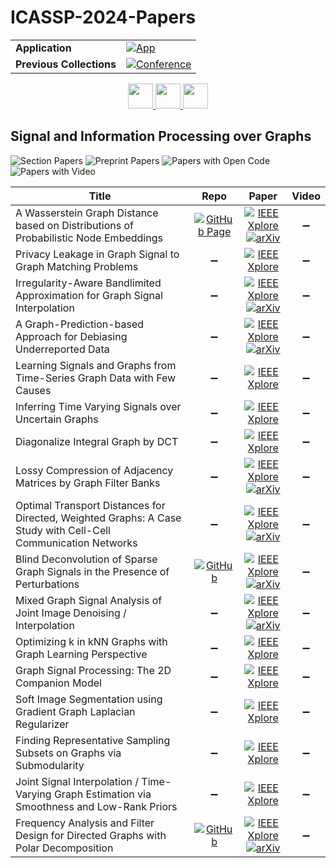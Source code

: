 # ICASSP-2024-Papers

<table>
    <tr>
        <td><strong>Application</strong></td>
        <td>
            <a href="https://huggingface.co/spaces/DmitryRyumin/NewEraAI-Papers" style="float:left;">
                <img src="https://img.shields.io/badge/🤗-NewEraAI--Papers-FFD21F.svg" alt="App" />
            </a>
        </td>
    </tr>
    <tr>
        <td><strong>Previous Collections</strong></td>
        <td>
            <a href="https://github.com/DmitryRyumin/ICASSP-2023-24-Papers/blob/main/README_2023.md">
                <img src="http://img.shields.io/badge/ICASSP-2023-0073AE.svg" alt="Conference">
            </a>
        </td>
    </tr>
</table>

<div align="center">
    <a href="https://github.com/DmitryRyumin/ICASSP-2023-24-Papers/blob/main/sections/2024/main/IFS-L1.md">
        <img src="https://cdn.jsdelivr.net/gh/DmitryRyumin/NewEraAI-Papers@main/images/left.svg" width="40" alt="" />
    </a>
    <a href="https://github.com/DmitryRyumin/ICASSP-2023-24-Papers/">
        <img src="https://cdn.jsdelivr.net/gh/DmitryRyumin/NewEraAI-Papers@main/images/home.svg" width="40" alt="" />
    </a>
    <a href="https://github.com/DmitryRyumin/ICASSP-2023-24-Papers/blob/main/sections/2024/main/SAM-L1.md">
        <img src="https://cdn.jsdelivr.net/gh/DmitryRyumin/NewEraAI-Papers@main/images/right.svg" width="40" alt="" />
    </a>
</div>

## Signal and Information Processing over Graphs

![Section Papers](https://img.shields.io/badge/Section%20Papers-16-42BA16) ![Preprint Papers](https://img.shields.io/badge/Preprint%20Papers-1-b31b1b) ![Papers with Open Code](https://img.shields.io/badge/Papers%20with%20Open%20Code-2-1D7FBF) ![Papers with Video](https://img.shields.io/badge/Papers%20with%20Video-0-FF0000)

| **Title** | **Repo** | **Paper** | **Video** |
|-----------|:--------:|:---------:|:---------:|
| A Wasserstein Graph Distance based on Distributions of Probabilistic Node Embeddings | [![GitHub Page](https://img.shields.io/badge/GitHub-Page-159957.svg)](https://git.rwth-aachen.de/netsci/wasserstein-graph-dist-prob-embeddings/) | [![IEEE Xplore](https://img.shields.io/badge/IEEE-10447922-E4A42C.svg)](https://ieeexplore.ieee.org/document/10447922) <br /> [![arXiv](https://img.shields.io/badge/arXiv-2401.03913-b31b1b.svg)](https://arxiv.org/abs/2401.03913) | :heavy_minus_sign: |
| Privacy Leakage in Graph Signal to Graph Matching Problems | :heavy_minus_sign: | [![IEEE Xplore](https://img.shields.io/badge/IEEE-10447364-E4A42C.svg)](https://ieeexplore.ieee.org/document/10447364) | :heavy_minus_sign: |
| Irregularity-Aware Bandlimited Approximation for Graph Signal Interpolation | :heavy_minus_sign: | [![IEEE Xplore](https://img.shields.io/badge/IEEE-10446478-E4A42C.svg)](https://ieeexplore.ieee.org/document/10446478) <br /> [![arXiv](https://img.shields.io/badge/arXiv-2312.09405-b31b1b.svg)](https://arxiv.org/abs/2312.09405) | :heavy_minus_sign: |
| A Graph-Prediction-based Approach for Debiasing Underreported Data | :heavy_minus_sign: | [![IEEE Xplore](https://img.shields.io/badge/IEEE-10447272-E4A42C.svg)](https://ieeexplore.ieee.org/document/10447272) <br /> [![arXiv](https://img.shields.io/badge/arXiv-2307.07898-b31b1b.svg)](https://arxiv.org/abs/2307.07898) | :heavy_minus_sign: |
| Learning Signals and Graphs from Time-Series Graph Data with Few Causes | :heavy_minus_sign: | [![IEEE Xplore](https://img.shields.io/badge/IEEE-10447768-E4A42C.svg)](https://ieeexplore.ieee.org/document/10447768) | :heavy_minus_sign: |
| Inferring Time Varying Signals over Uncertain Graphs | :heavy_minus_sign: | [![IEEE Xplore](https://img.shields.io/badge/IEEE-10446779-E4A42C.svg)](https://ieeexplore.ieee.org/document/10446779) | :heavy_minus_sign: |
| Diagonalize Integral Graph by DCT | :heavy_minus_sign: | [![IEEE Xplore](https://img.shields.io/badge/IEEE-10446411-E4A42C.svg)](https://ieeexplore.ieee.org/document/10446411) | :heavy_minus_sign: |
| Lossy Compression of Adjacency Matrices by Graph Filter Banks | :heavy_minus_sign: | [![IEEE Xplore](https://img.shields.io/badge/IEEE-10448045-E4A42C.svg)](https://ieeexplore.ieee.org/document/10448045) <br /> [![arXiv](https://img.shields.io/badge/arXiv-2402.02884-b31b1b.svg)](https://arxiv.org/abs/2402.02884) | :heavy_minus_sign: |
| Optimal Transport Distances for Directed, Weighted Graphs: A Case Study with Cell-Cell Communication Networks | :heavy_minus_sign: | [![IEEE Xplore](https://img.shields.io/badge/IEEE-10446503-E4A42C.svg)](https://ieeexplore.ieee.org/document/10446503) <br /> [![arXiv](https://img.shields.io/badge/arXiv-2309.07030-b31b1b.svg)](https://arxiv.org/abs/2309.07030) | :heavy_minus_sign: |
| Blind Deconvolution of Sparse Graph Signals in the Presence of Perturbations | [![GitHub](https://img.shields.io/github/stars/vmtenorio/RobustBlindDeconvolution?style=flat)](https://github.com/vmtenorio/RobustBlindDeconvolution) | [![IEEE Xplore](https://img.shields.io/badge/IEEE-10446310-E4A42C.svg)](https://ieeexplore.ieee.org/document/10446310) <br /> [![arXiv](https://img.shields.io/badge/arXiv-2309.09063-b31b1b.svg)](https://arxiv.org/abs/2309.09063) | :heavy_minus_sign: |
| Mixed Graph Signal Analysis of Joint Image Denoising / Interpolation | :heavy_minus_sign: | [![IEEE Xplore](https://img.shields.io/badge/IEEE-10445943-E4A42C.svg)](https://ieeexplore.ieee.org/document/10445943) <br /> [![arXiv](https://img.shields.io/badge/arXiv-2309.10114-b31b1b.svg)](https://arxiv.org/abs/2309.10114) | :heavy_minus_sign: |
| Optimizing k in kNN Graphs with Graph Learning Perspective | :heavy_minus_sign: | [![IEEE Xplore](https://img.shields.io/badge/IEEE-10446984-E4A42C.svg)](https://ieeexplore.ieee.org/document/10446984) | :heavy_minus_sign: |
| Graph Signal Processing: The 2D Companion Model | :heavy_minus_sign: | [![IEEE Xplore](https://img.shields.io/badge/IEEE-10445871-E4A42C.svg)](https://ieeexplore.ieee.org/document/10445871) | :heavy_minus_sign: |
| Soft Image Segmentation using Gradient Graph Laplacian Regularizer | :heavy_minus_sign: | [![IEEE Xplore](https://img.shields.io/badge/IEEE-10447062-E4A42C.svg)](https://ieeexplore.ieee.org/document/10447062) | :heavy_minus_sign: |
| Finding Representative Sampling Subsets on Graphs via Submodularity | :heavy_minus_sign: | [![IEEE Xplore](https://img.shields.io/badge/IEEE-10448026-E4A42C.svg)](https://ieeexplore.ieee.org/document/10448026) | :heavy_minus_sign: |
| Joint Signal Interpolation / Time-Varying Graph Estimation via Smoothness and Low-Rank Priors | :heavy_minus_sign: | [![IEEE Xplore](https://img.shields.io/badge/IEEE-10447459-E4A42C.svg)](https://ieeexplore.ieee.org/document/10447459) | :heavy_minus_sign: |
| Frequency Analysis and Filter Design for Directed Graphs with Polar Decomposition | [![GitHub](https://img.shields.io/github/stars/semink/ICASSP2024?style=flat)](https://github.com/semink/ICASSP2024) | [![IEEE Xplore](https://img.shields.io/badge/IEEE-10446657-E4A42C.svg)](https://ieeexplore.ieee.org/document/10446657) <br /> [![arXiv](https://img.shields.io/badge/arXiv-2312.11421-b31b1b.svg)](https://arxiv.org/abs/2312.11421) | :heavy_minus_sign: |

